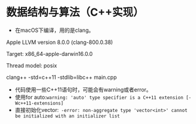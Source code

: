 # 数据结构与算法（C++实现）


- 在macOS下编译，用的是clang。

Apple LLVM version 8.0.0 (clang-800.0.38)    

Target: x86_64-apple-darwin16.0.0

Thread model: posix  

clang++ -std=c++11 -stdlib=libc++ main.cpp


- 代码使用一些C++11语句时，可能会有warning或者error。
-    使用for auto:`
warning: 'auto' type specifier is a C++11 extension
[-Wc++11-extensions]
`
- 直接初始化vector:`
-error: non-aggregate type 'vector<int>' cannot be initialized with an initializer list`
